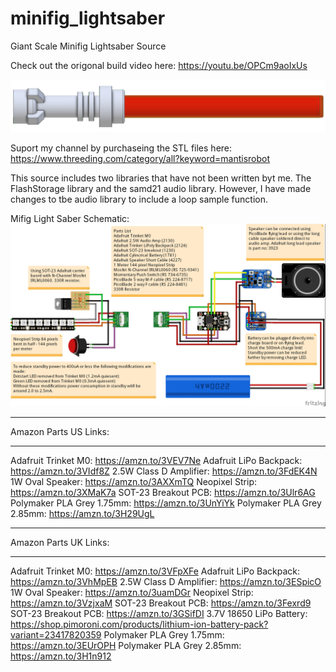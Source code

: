 # minifig_lightsaber
Giant Scale Minifig Lightsaber Source

Check out the origonal build video here:
https://youtu.be/OPCm9aoIxUs

![alt text](https://github.com/mantisrobot/lightsaber/blob/main/cad%20saber.jpg?raw=true "Minifig Lightsaber")

Suport my channel by purchaseing the STL files here:
https://www.threeding.com/category/all?keyword=mantisrobot

This source includes two libraries that have not been written byt me. The FlashStorage library and the samd21 audio library. However, I have made changes to tbe audio library to include a loop sample function.

Mifig Light Saber Schematic:
![alt text](https://github.com/mantisrobot/lightsaber/blob/main/shematic/Saber_bb.jpg?raw=true "Schematic")

*********************************
Amazon Parts US Links:
*********************************
Adafruit Trinket M0: https://amzn.to/3VEV7Ne
Adafruit LiPo Backpack: https://amzn.to/3VIdf8Z
2.5W Class D Amplifier: https://amzn.to/3FdEK4N
1W Oval Speaker: https://amzn.to/3AXXmTQ
Neopixel Strip: https://amzn.to/3XMaK7a
SOT-23 Breakout PCB: https://amzn.to/3Ulr6AG
Polymaker PLA Grey 1.75mm: https://amzn.to/3UnYiYk
Polymaker PLA Grey 2.85mm: https://amzn.to/3H29UgL

*********************************
Amazon Parts UK Links:
*********************************
Adafruit Trinket M0: https://amzn.to/3VFpXFe
Adafruit LiPo Backpack: https://amzn.to/3VhMpEB
2.5W Class D Amplifier: https://amzn.to/3ESpicO
1W Oval Speaker: https://amzn.to/3uamDGr
Neopixel Strip: https://amzn.to/3VzjxaM
SOT-23 Breakout PCB: https://amzn.to/3Fexrd9
SOT-23 Breakout PCB: https://amzn.to/3GSifDI
3.7V 18650 LiPo Battery: https://shop.pimoroni.com/products/lithium-ion-battery-pack?variant=23417820359
Polymaker PLA Grey 1.75mm: https://amzn.to/3EUrOPH
Polymaker PLA Grey 2.85mm: https://amzn.to/3H1n912

